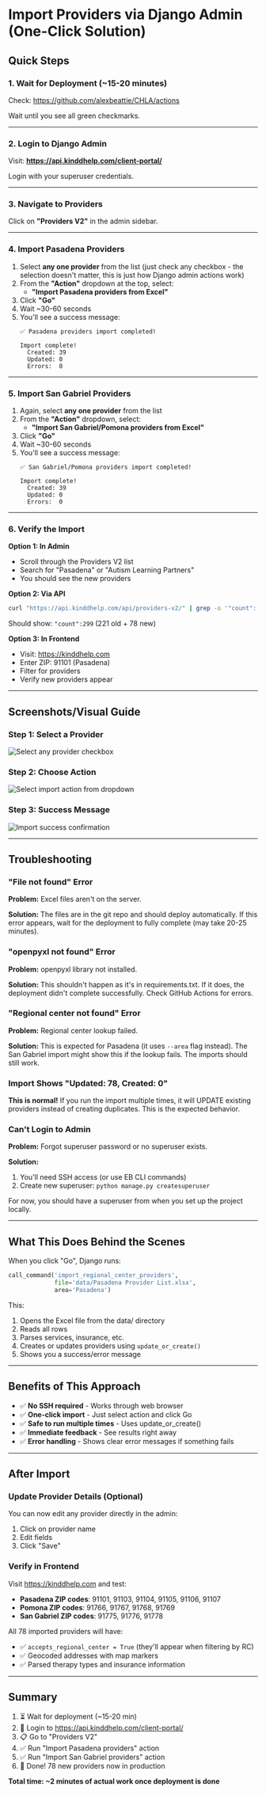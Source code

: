 # Import Providers via Django Admin (One-Click Solution)

## Quick Steps

### 1. Wait for Deployment (~15-20 minutes)

Check: https://github.com/alexbeattie/CHLA/actions

Wait until you see all green checkmarks.

---

### 2. Login to Django Admin

Visit: **https://api.kinddhelp.com/client-portal/**

Login with your superuser credentials.

---

### 3. Navigate to Providers

Click on **"Providers V2"** in the admin sidebar.

---

### 4. Import Pasadena Providers

1. Select **any one provider** from the list (just check any checkbox - the selection doesn't matter, this is just how Django admin actions work)
2. From the **"Action"** dropdown at the top, select:
   - **"Import Pasadena providers from Excel"**
3. Click **"Go"**
4. Wait ~30-60 seconds
5. You'll see a success message:
   ```
   ✅ Pasadena providers import completed!

   Import complete!
     Created: 39
     Updated: 0
     Errors:  0
   ```

---

### 5. Import San Gabriel Providers

1. Again, select **any one provider** from the list
2. From the **"Action"** dropdown, select:
   - **"Import San Gabriel/Pomona providers from Excel"**
3. Click **"Go"**
4. Wait ~30-60 seconds
5. You'll see a success message:
   ```
   ✅ San Gabriel/Pomona providers import completed!

   Import complete!
     Created: 39
     Updated: 0
     Errors:  0
   ```

---

### 6. Verify the Import

**Option 1: In Admin**
- Scroll through the Providers V2 list
- Search for "Pasadena" or "Autism Learning Partners"
- You should see the new providers

**Option 2: Via API**
```bash
curl "https://api.kinddhelp.com/api/providers-v2/" | grep -o '"count":[0-9]*'
```
Should show: `"count":299` (221 old + 78 new)

**Option 3: In Frontend**
- Visit: https://kinddhelp.com
- Enter ZIP: 91101 (Pasadena)
- Filter for providers
- Verify new providers appear

---

## Screenshots/Visual Guide

### Step 1: Select a Provider
![Select any provider checkbox](select-provider.png)

### Step 2: Choose Action
![Select import action from dropdown](choose-action.png)

### Step 3: Success Message
![Import success confirmation](success-message.png)

---

## Troubleshooting

### "File not found" Error

**Problem:** Excel files aren't on the server.

**Solution:** The files are in the git repo and should deploy automatically. If this error appears, wait for the deployment to fully complete (may take 20-25 minutes).

### "openpyxl not found" Error

**Problem:** openpyxl library not installed.

**Solution:** This shouldn't happen as it's in requirements.txt. If it does, the deployment didn't complete successfully. Check GitHub Actions for errors.

### "Regional center not found" Error

**Problem:** Regional center lookup failed.

**Solution:** This is expected for Pasadena (it uses `--area` flag instead). The San Gabriel import might show this if the lookup fails. The imports should still work.

### Import Shows "Updated: 78, Created: 0"

**This is normal!** If you run the import multiple times, it will UPDATE existing providers instead of creating duplicates. This is the expected behavior.

### Can't Login to Admin

**Problem:** Forgot superuser password or no superuser exists.

**Solution:**
1. You'll need SSH access (or use EB CLI commands)
2. Create new superuser: `python manage.py createsuperuser`

For now, you should have a superuser from when you set up the project locally.

---

## What This Does Behind the Scenes

When you click "Go", Django runs:

```python
call_command('import_regional_center_providers',
             file='data/Pasadena Provider List.xlsx',
             area='Pasadena')
```

This:
1. Opens the Excel file from the data/ directory
2. Reads all rows
3. Parses services, insurance, etc.
4. Creates or updates providers using `update_or_create()`
5. Shows you a success/error message

---

## Benefits of This Approach

- ✅ **No SSH required** - Works through web browser
- ✅ **One-click import** - Just select action and click Go
- ✅ **Safe to run multiple times** - Uses update_or_create()
- ✅ **Immediate feedback** - See results right away
- ✅ **Error handling** - Shows clear error messages if something fails

---

## After Import

### Update Provider Details (Optional)

You can now edit any provider directly in the admin:
1. Click on provider name
2. Edit fields
3. Click "Save"

### Verify in Frontend

Visit https://kinddhelp.com and test:
- **Pasadena ZIP codes**: 91101, 91103, 91104, 91105, 91106, 91107
- **Pomona ZIP codes**: 91766, 91767, 91768, 91769
- **San Gabriel ZIP codes**: 91775, 91776, 91778

All 78 imported providers will have:
- ✅ `accepts_regional_center = True` (they'll appear when filtering by RC)
- ✅ Geocoded addresses with map markers
- ✅ Parsed therapy types and insurance information

---

## Summary

1. ⏳ Wait for deployment (~15-20 min)
2. 🔐 Login to https://api.kinddhelp.com/client-portal/
3. 📋 Go to "Providers V2"
4. ✅ Run "Import Pasadena providers" action
5. ✅ Run "Import San Gabriel providers" action
6. 🎉 Done! 78 new providers now in production

**Total time: ~2 minutes of actual work once deployment is done**

